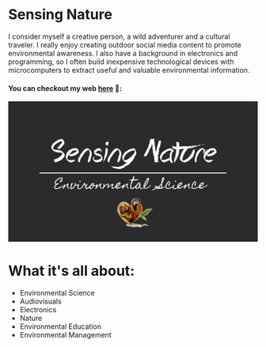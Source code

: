 # Sensing Nature
I consider myself a creative person, a wild adventurer and a cultural traveler. I really enjoy creating outdoor social media content to promote environmental awareness. I also have a background in electronics and programming, so I often build inexpensive technological devices with microcomputers to extract useful and valuable environmental information.

#### You can checkout my web [**here**](https://sensing-nature.github.io) 🌄:

![Sensing-Nature](assets/images/meta.png)

# What it's all about:
* Environmental Science
* Audiovisuals
* Electronics
* Nature
* Environmental Education
* Environmental Management

